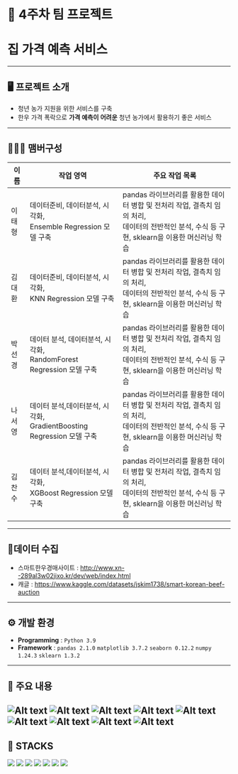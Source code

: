 # 🚩 4주차 팀 프로젝트
# **집 가격 예측 서비스**
----------------------------------------------------------

## 🖥️ 프로젝트 소개
-  청년 농가 지원을 위한 서비스를 구축
- 한우 가격 폭락으로 **가격 예측이 어려운** 청년 농가에서 활용하기 좋은 서비스
----------------------------------------------------------


## 🧑‍🤝‍🧑 맴버구성

| 이름 | 작업 영역 | 주요 작업 목록 |
|---|---|---|
| 이태형  | 데이터준비, 데이터분석, 시각화, <br> Ensemble Regression 모델 구축 | pandas 라이브러리를 활용한 데이터 병합 및 전처리 작업, 결측치 임의 처리, <br>데이터의 전반적인 분석, 수식 등 구현, sklearn을 이용한 머신러닝 학습
| 김대환  | 데이터준비, 데이터분석, 시각화, <br> KNN Regression 모델 구축 | pandas 라이브러리를 활용한 데이터 병합 및 전처리 작업, 결측치 임의 처리, <br>데이터의 전반적인 분석, 수식 등 구현, sklearn을 이용한 머신러닝 학습 | 
| 박선경  | 데이터 분석, 데이터분석, 시각화, <br> RandomForest Regression 모델 구축 | pandas 라이브러리를 활용한 데이터 병합 및 전처리 작업, 결측치 임의 처리, <br>데이터의 전반적인 분석, 수식 등 구현, sklearn을 이용한 머신러닝 학습 |
| 나서영  | 데이터 분석,데이터분석, 시각화, <br> GradientBoosting Regression 모델 구축 | pandas 라이브러리를 활용한 데이터 병합 및 전처리 작업, 결측치 임의 처리, <br>데이터의 전반적인 분석, 수식 등 구현, sklearn을 이용한 머신러닝 학습 |
| 김찬수  | 데이터 분석,데이터분석, 시각화, <br> XGBoost Regression 모델 구축 | pandas 라이브러리를 활용한 데이터 병합 및 전처리 작업, 결측치 임의 처리, <br>데이터의 전반적인 분석, 수식 등 구현, sklearn을 이용한 머신러닝 학습 |


----------------------------------------------------------

## 📂데이터 수집
- 스마트한우경매사이트 : http://www.xn--289al3w02jixo.kr/dev/web/index.html 
- 캐글 : https://www.kaggle.com/datasets/jskim1738/smart-korean-beef-auction

----------------------------------------------------------

## ⚙️ 개발 환경
- **Programming** : `Python 3.9`
- **Framework** : `pandas 2.1.0` `matplotlib 3.7.2` `seaborn 0.12.2`  `numpy 1.24.3` `sklearn 1.3.2` 

----------------------------------------------------------
## 📌 주요 내용

![Alt text](readme_img/image.png)
![Alt text](readme_img/image-1.png)
![Alt text](readme_img/image-2.png)
![Alt text](readme_img/image-3.png)
![Alt text](readme_img/image-4.png)
![Alt text](readme_img/image-5.png)
![Alt text](readme_img/random.png)
![Alt text](readme_img/image-7.png)
![Alt text](readme_img/image-8.png)
----------------------------------------------------------
## 📓 STACKS
 <img src="https://img.shields.io/badge/Python-3776AB?style=for-the-badge&logo=Python&logoColor=white"> <img src="https://img.shields.io/badge/Jupyter-F37626?style=for-the-badge&logo=Jupyter&logoColor=white"> <img src="https://img.shields.io/badge/Pandas-150458?style=for-the-badge&logo=Pandas&logoColor=white"> <img src="https://img.shields.io/badge/html5-E34F26?style=for-the-badge&logo=html5&logoColor=white"> <img src="https://img.shields.io/badge/CSS3-EC407A?style=for-the-badge&logo=CSS3&logoColor=white"> <img src="https://img.shields.io/badge/numpy-013243?style=for-the-badge&logo=numpy&logoColor=white"> <img src="https://img.shields.io/badge/scikitlearn-F7931E?style=for-the-badge&logo=scikitlearn&logoColor=white">
